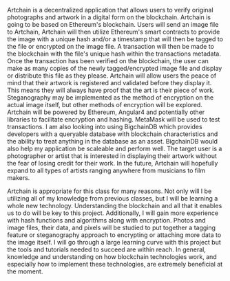 Artchain is a decentralized application that allows users to verify original photographs and artwork in a digital form on the blockchain. Artchain is going to be based on Ethereum's blockchain. Users will send an image file to Artchain, Artchain will then utilize Ethereum's smart contracts to provide the image with a unique hash and/or a timestamp that will then be tagged to the file or encrypted on the image file. A transaction will then be made to the blockchain with the file's unique hash within the transactions metadata. Once the transaction has been verified on the blockchain, the user can make as many copies of the newly tagged/encrypted image file and display or distribute this file as they please. Artchain will allow users the peace of mind that their artwork is registered and validated before they display it. This means they will always have proof that the art is their piece of work. Steganography may be implemented as the method of encryption on the actual image itself, but other methods of encryption will be explored. Artchain will be powered by Ethereum, Angular4 and potentially other libraries to facilitate encryption and hashing. MetaMask will be used to test transactions. I am also looking into using BigchainDB which provides developers with a queryable database with blockchain characteristics and the ability to treat anything in the database as an asset. BigchainDB would also help my application be scaleable and perform well. The target user is a photographer or artist that is interested in displaying their artwork without the fear of losing credit for their work. In the future, Artchain will hopefully expand to all types of artists ranging anywhere from musicians to film makers.  

Artchain is appropriate for this class for many reasons. Not only will I be utilizing all of my knowledge from previous classes, but I will be learning a whole new technology. Understanding the blockchain and all that it enables us to do will be key to this project. Additionally, I will gain more experience with hash functions and algorithms along with encryption. Photos and image files, their data, and pixels will be studied to put together a tagging feature or steganography approach to encrypting or attaching more data to the image itself. I will go through a large learning curve with this project but the tools and tutorials needed to succeed are within reach. In general, knowledge and understanding on how blockchain technologies work, and especially how to implement these technologies, are extremely beneficial at the moment.
